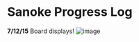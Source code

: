# Sanoke Progress Log

**7/12/15** 
Board displays!
![image](https://cloud.githubusercontent.com/assets/12347266/11629106/0af5432a-9d31-11e5-8ecb-eff7293bcd71.png)
